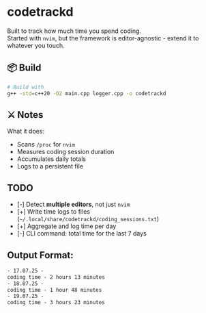 # codetrackd

Built to track how much time you spend coding.  
Started with `nvim`, but the framework is editor-agnostic - extend it to whatever you touch.

## 📦 Build

```bash
# Build with
g++ -std=c++20 -O2 main.cpp logger.cpp -o codetrackd
```

## ⚔️ Notes

What it does:
- Scans `/proc` for `nvim`
- Measures coding session duration
- Accumulates daily totals
- Logs to a persistent file

## TODO

- [-] Detect **multiple editors**, not just `nvim`
- [+] Write time logs to files (`~/.local/share/codetrackd/coding_sessions.txt`)
- [+] Aggregate and log time per day
- [-] CLI command: total time for the last 7 days

## Output Format:

```txt
- 17.07.25 -
coding time - 2 hours 13 minutes
- 18.07.25 -
coding time - 1 hour 48 minutes
- 19.07.25 -
coding time - 3 hours 23 minutes
```
